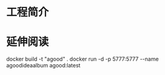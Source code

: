 # 工程简介

# 延伸阅读

docker build -t "agood" .
docker run -d -p 5777:5777 --name agoodideaalbum agood:latest